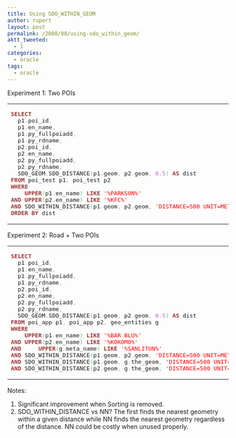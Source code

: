 ```yaml
---
title: Using SDO_WITHIN_GEOM
author: rupert
layout: post
permalink: /2008/08/using-sdo_within_geom/
aktt_tweeted:
  - 1
categories:
  - oracle
tags:
  - oracle
---
```

Experiment 1: Two POIs

<div class="wp_syntax">
  <table>
    <tr>
      <td class="code">
        <pre class="sql" style="font-family:monospace;"><span style="color: #993333; font-weight: bold;">SELECT</span> 
  p1<span style="color: #66cc66;">.</span>poi_id<span style="color: #66cc66;">,</span> 
  p1<span style="color: #66cc66;">.</span>en_name<span style="color: #66cc66;">,</span> 
  p1<span style="color: #66cc66;">.</span>py_fullpoiadd<span style="color: #66cc66;">,</span> 
  p1<span style="color: #66cc66;">.</span>py_rdname<span style="color: #66cc66;">,</span> 
  p2<span style="color: #66cc66;">.</span>poi_id<span style="color: #66cc66;">,</span> 
  p2<span style="color: #66cc66;">.</span>en_name<span style="color: #66cc66;">,</span> 
  p2<span style="color: #66cc66;">.</span>py_fullpoiadd<span style="color: #66cc66;">,</span> 
  p2<span style="color: #66cc66;">.</span>py_rdname<span style="color: #66cc66;">,</span>
  SDO_GEOM<span style="color: #66cc66;">.</span>SDO_DISTANCE<span style="color: #66cc66;">&#40;</span>p1<span style="color: #66cc66;">.</span>geom<span style="color: #66cc66;">,</span> p2<span style="color: #66cc66;">.</span>geom<span style="color: #66cc66;">,</span> <span style="color: #cc66cc;">0.5</span><span style="color: #66cc66;">&#41;</span> <span style="color: #993333; font-weight: bold;">AS</span> dist
<span style="color: #993333; font-weight: bold;">FROM</span> poi_test p1<span style="color: #66cc66;">,</span> poi_test p2
<span style="color: #993333; font-weight: bold;">WHERE</span> 
	<span style="color: #993333; font-weight: bold;">UPPER</span><span style="color: #66cc66;">&#40;</span>p1<span style="color: #66cc66;">.</span>en_name<span style="color: #66cc66;">&#41;</span> <span style="color: #993333; font-weight: bold;">LIKE</span> <span style="color: #ff0000;">'%PARKSON%'</span>
<span style="color: #993333; font-weight: bold;">AND</span>	<span style="color: #993333; font-weight: bold;">UPPER</span><span style="color: #66cc66;">&#40;</span>p2<span style="color: #66cc66;">.</span>en_name<span style="color: #66cc66;">&#41;</span> <span style="color: #993333; font-weight: bold;">LIKE</span> <span style="color: #ff0000;">'%KFC%'</span>
<span style="color: #993333; font-weight: bold;">AND</span> SDO_WITHIN_DISTANCE<span style="color: #66cc66;">&#40;</span>p1<span style="color: #66cc66;">.</span>geom<span style="color: #66cc66;">,</span> p2<span style="color: #66cc66;">.</span>geom<span style="color: #66cc66;">,</span> <span style="color: #ff0000;">'DISTANCE=500 UNIT=METER'</span> <span style="color: #66cc66;">&#41;</span><span style="color: #66cc66;">=</span><span style="color: #ff0000;">'TRUE'</span>
<span style="color: #993333; font-weight: bold;">ORDER</span> <span style="color: #993333; font-weight: bold;">BY</span> dist</pre>
      </td>
    </tr>
  </table>
</div>

Experiment 2: Road + Two POIs

<div class="wp_syntax">
  <table>
    <tr>
      <td class="code">
        <pre class="sql" style="font-family:monospace;"><span style="color: #993333; font-weight: bold;">SELECT</span>
  p1<span style="color: #66cc66;">.</span>poi_id<span style="color: #66cc66;">,</span> 
  p1<span style="color: #66cc66;">.</span>en_name<span style="color: #66cc66;">,</span> 
  p1<span style="color: #66cc66;">.</span>py_fullpoiadd<span style="color: #66cc66;">,</span> 
  p1<span style="color: #66cc66;">.</span>py_rdname<span style="color: #66cc66;">,</span> 
  p2<span style="color: #66cc66;">.</span>poi_id<span style="color: #66cc66;">,</span> 
  p2<span style="color: #66cc66;">.</span>en_name<span style="color: #66cc66;">,</span> 
  p2<span style="color: #66cc66;">.</span>py_fullpoiadd<span style="color: #66cc66;">,</span> 
  p2<span style="color: #66cc66;">.</span>py_rdname<span style="color: #66cc66;">,</span>
  SDO_GEOM<span style="color: #66cc66;">.</span>SDO_DISTANCE<span style="color: #66cc66;">&#40;</span>p1<span style="color: #66cc66;">.</span>geom<span style="color: #66cc66;">,</span> p2<span style="color: #66cc66;">.</span>geom<span style="color: #66cc66;">,</span> <span style="color: #cc66cc;">0.5</span><span style="color: #66cc66;">&#41;</span> <span style="color: #993333; font-weight: bold;">AS</span> dist
<span style="color: #993333; font-weight: bold;">FROM</span> poi_app p1<span style="color: #66cc66;">,</span> poi_app p2<span style="color: #66cc66;">,</span> geo_entities g
<span style="color: #993333; font-weight: bold;">WHERE</span> 
	<span style="color: #993333; font-weight: bold;">UPPER</span><span style="color: #66cc66;">&#40;</span>p1<span style="color: #66cc66;">.</span>en_name<span style="color: #66cc66;">&#41;</span> <span style="color: #993333; font-weight: bold;">LIKE</span> <span style="color: #ff0000;">'%BAR BLU%'</span>
<span style="color: #993333; font-weight: bold;">AND</span>	<span style="color: #993333; font-weight: bold;">UPPER</span><span style="color: #66cc66;">&#40;</span>p2<span style="color: #66cc66;">.</span>en_name<span style="color: #66cc66;">&#41;</span> <span style="color: #993333; font-weight: bold;">LIKE</span> <span style="color: #ff0000;">'%KOKOMO%'</span>
<span style="color: #993333; font-weight: bold;">AND</span>     <span style="color: #993333; font-weight: bold;">UPPER</span><span style="color: #66cc66;">&#40;</span>g<span style="color: #66cc66;">.</span>meta_name<span style="color: #66cc66;">&#41;</span> <span style="color: #993333; font-weight: bold;">LIKE</span> <span style="color: #ff0000;">'%SANLITUN%'</span>
<span style="color: #993333; font-weight: bold;">AND</span> SDO_WITHIN_DISTANCE<span style="color: #66cc66;">&#40;</span>p1<span style="color: #66cc66;">.</span>geom<span style="color: #66cc66;">,</span> p2<span style="color: #66cc66;">.</span>geom<span style="color: #66cc66;">,</span> <span style="color: #ff0000;">'DISTANCE=500 UNIT=METER'</span> <span style="color: #66cc66;">&#41;</span><span style="color: #66cc66;">=</span><span style="color: #ff0000;">'TRUE'</span>
<span style="color: #993333; font-weight: bold;">AND</span> SDO_WITHIN_DISTANCE<span style="color: #66cc66;">&#40;</span>p1<span style="color: #66cc66;">.</span>geom<span style="color: #66cc66;">,</span> g<span style="color: #66cc66;">.</span>the_geom<span style="color: #66cc66;">,</span> <span style="color: #ff0000;">'DISTANCE=500 UNIT=METER'</span> <span style="color: #66cc66;">&#41;</span><span style="color: #66cc66;">=</span><span style="color: #ff0000;">'TRUE'</span>
<span style="color: #993333; font-weight: bold;">AND</span> SDO_WITHIN_DISTANCE<span style="color: #66cc66;">&#40;</span>p2<span style="color: #66cc66;">.</span>geom<span style="color: #66cc66;">,</span> g<span style="color: #66cc66;">.</span>the_geom<span style="color: #66cc66;">,</span> <span style="color: #ff0000;">'DISTANCE=500 UNIT=METER'</span> <span style="color: #66cc66;">&#41;</span><span style="color: #66cc66;">=</span><span style="color: #ff0000;">'TRUE'</span></pre>
      </td>
    </tr>
  </table>
</div>

Notes:  
1. Significant improvement when Sorting is removed.  
2. SDO\_WITHIN\_DISTANCE vs NN? The first finds the nearest geometry within a given distance while NN finds the nearest geometry regardless of the distance. NN could be costly when unused properly.